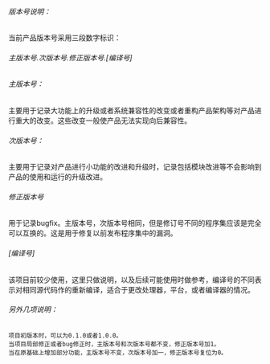 
######  版本号说明：
当前产品版本号采用三段数字标识：
######  主版本号.次版本号.修正版本号.[编译号]

######  主版本号：
主要用于记录大功能上的升级或者系统兼容性的改变或者重构产品架构等对产品进行重大的改变。这些改变一般使产品无法实现向后兼容性。

######  次版本号：
主要用于记录对产品进行小功能的改进和升级时，记录包括模块改进等不会影响到产品的使用和运行的升级改进。

######  修正版本号
用于记录bugfix。主版本号，次版本号相同，但是修订号不同的程序集应该是完全可以互换的。这是用于修复以前发布程序集中的漏洞。

######  [编译号]
该项目前较少使用，这里只做说明，以及后续可能使用时做参考，编译号的不同表示对相同源代码作的重新编译，适合于更改处理器，平台，或者编译器的情况。

###### 另外几项说明：
    项目初版本时，可以为0.1.0或者1.0.0。
    当项目局部修正或者bug修正时，主版本号和次版本号都不变，修正版本号加1。
    当在原基础上增加部分功能，主版本号不变，次版本号加一，修正版本号复位为0。
